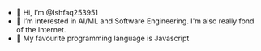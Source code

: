 - 👋 Hi, I’m @Ishfaq253951
- 👀 I’m interested in AI/ML and Software Engineering. I'm also really fond of the Internet.
- 🌱 My favourite programming language is Javascript
